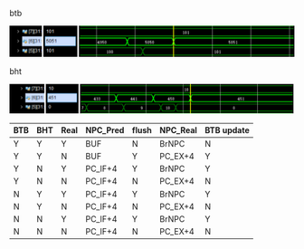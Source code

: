 btb

![1558958606591](Branch_Prediction.assets/1558958606591.png)

bht

![1558958856543](Branch_Prediction.assets/1558958856543.png)



| BTB  | BHT  | Real | NPC_Pred | flush | NPC_Real | BTB update |
| ---- | ---- | ---- | -------- | ----- | -------- | ---------- |
| Y    | Y    | Y    | BUF      | N     | BrNPC    | N          |
| Y    | Y    | N    | BUF      | Y     | PC_EX+4  | Y          |
| Y    | N    | Y    | PC_IF+4  | Y     | BrNPC    | Y          |
| Y    | N    | N    | PC_IF+4  | N     | PC_EX+4  | N          |
| N    | Y    | Y    | PC_IF+4  | Y     | BrNPC    | Y          |
| N    | Y    | N    | PC_IF+4  | N     | PC_EX+4  | N          |
| N    | N    | Y    | PC_IF+4  | Y     | BrNPC    | Y          |
| N    | N    | N    | PC_IF+4  | N     | PC_EX+4  | N          |


